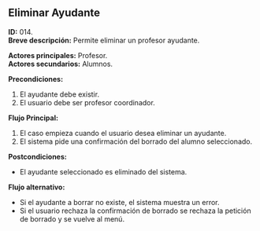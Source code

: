 ## Eliminar Ayudante

**ID:** 014.  
**Breve descripción:** Permite eliminar un profesor ayudante.

**Actores principales:** Profesor.  
**Actores secundarios:** Alumnos.

**Precondiciones:**

1. El ayudante debe existir.
2. El usuario debe ser profesor coordinador.

**Flujo Principal:**

1. El caso empieza cuando el usuario desea eliminar un ayudante.
2. El sistema pide una confirmación del borrado del alumno seleccionado.

**Postcondiciones:**

* El ayudante seleccionado es eliminado del sistema.

**Flujo alternativo:**

* Si el ayudante a borrar no existe, el sistema muestra un error.
* Si el usuario rechaza la confirmación de borrado se rechaza la petición de borrado y se vuelve al menú.
